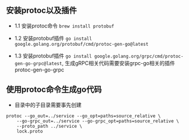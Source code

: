## 安装protoc以及插件

- 1.1 安装protoc命令 ``` brew install protobuf ```

- 1.2 安装protobuf插件 ``` go install google.golang.org/protobuf/cmd/protoc-gen-go@latest ```
- 1.3 安装protobuf插件 ``` go install google.golang.org/grpc/cmd/protoc-gen-go-grpc@latest ```,
  生成gRPC相关代码需要安装grpc-go相关的插件protoc-gen-go-grpc

## 使用protoc命令生成go代码

- 目录中的子目录需要事先创建

``` shell
protoc --go_out=../service --go_opt=paths=source_relative \
    --go-grpc_out=../service --go-grpc_opt=paths=source_relative \
    --proto_path ../service \
    lock.proto
```